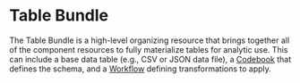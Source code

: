# Table Bundle

The Table Bundle is a high-level organizing resource that brings together all of the component resources to fully materialize tables for analytic use. This can include a base data table (e.g., CSV or JSON data file), a [Codebook](./codebook.md) that defines the schema, and a [Workflow](./workflow.md) defining transformations to apply.
